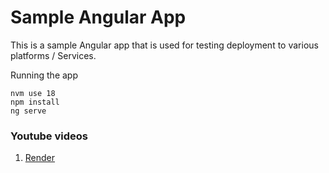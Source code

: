 # Sample Angular App

This is a sample Angular app that is used for testing deployment to various platforms / Services.

Running the app

```
nvm use 18
npm install
ng serve
```

### Youtube videos

1. [Render](https://www.youtube.com/watch?v=yIEgUnvoDX8)
